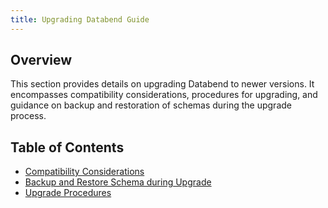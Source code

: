```yaml
---
title: Upgrading Databend Guide
---
```


## Overview

This section provides details on upgrading Databend to newer versions. It encompasses compatibility considerations, procedures for upgrading, and guidance on backup and restoration of schemas during the upgrade process.

## Table of Contents

- [Compatibility Considerations](10-compatibility.md)
- [Backup and Restore Schema during Upgrade](10-backup-and-restore-schema.md)
- [Upgrade Procedures](50-upgrade.md)
